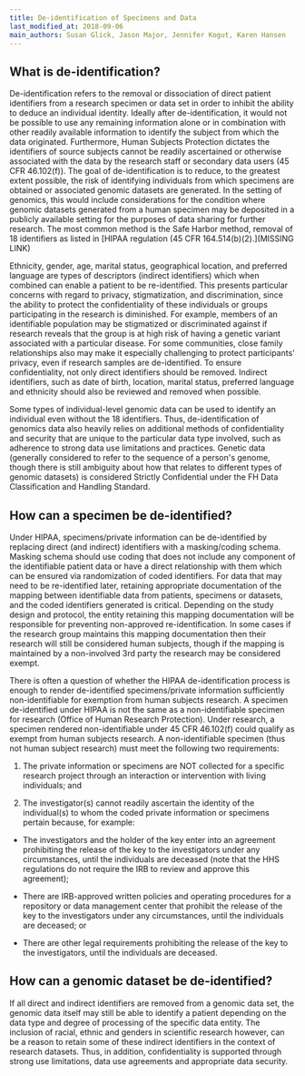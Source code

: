 ```yaml
---
title: De-identification of Specimens and Data
last_modified_at: 2018-09-06
main_authors: Susan Glick, Jason Major, Jennifer Kogut, Karen Hansen
---
```

## What is de-identification?

De-identification refers to the removal or dissociation of direct patient
identifiers from a research specimen or data set in order to inhibit the ability
to deduce an individual identity. Ideally after de-identification, it would not
be possible to use any remaining information alone or in combination with other
readily available information to identify the subject from which the data
originated. Furthermore, Human Subjects Protection dictates the identifiers of
source subjects cannot be readily ascertained or otherwise associated with the
data by the research staff or secondary data users (45 CFR 46.102(f)). The goal
of de-identification is to reduce, to the greatest extent possible, the risk of
identifying individuals from which specimens are obtained or associated genomic
datasets are generated. In the setting of genomics, this would include
considerations for the condition where genomic datasets generated from a human
specimen may be deposited in a publicly available setting for the purposes of
data sharing for further research. The most common method is the Safe Harbor
method, removal of 18 identifiers as listed in [HIPAA regulation (45 CFR 164.514(b)(2).](MISSING LINK)

Ethnicity, gender, age, marital status, geographical location, and preferred
language are types of descriptors (indirect identifiers) which when combined can
enable a patient to be re-identified. This presents particular concerns with
regard to privacy, stigmatization, and discrimination, since the ability to
protect the confidentiality of these individuals or groups participating in the
research is diminished. For example, members of an identifiable population may
be stigmatized or discriminated against if research reveals that the group is at
high risk of having a genetic variant associated with a particular disease. For
some communities, close family relationships also may make it especially
challenging to protect participants' privacy, even if research samples are
de-identified. To ensure confidentiality, not only direct identifiers should be
removed. Indirect identifiers, such as date of birth, location, marital status,
preferred language and ethnicity should also be reviewed and removed when
possible.

Some types of individual-level genomic data can be used to identify an
individual even without the 18 identifiers. Thus, de-identification of genomics
data also heavily relies on additional methods of confidentiality and security
that are unique to the particular data type involved, such as adherence to
strong data use limitations and practices. Genetic data (generally considered to
refer to the sequence of a person\'s genome, though there is still ambiguity
about how that relates to different types of genomic datasets) is considered
Strictly Confidential under the FH Data Classification and Handling Standard.

## How can a specimen be de-identified?

Under HIPAA, specimens/private information can be de-identified by replacing
direct (and indirect) identifiers with a masking/coding schema. Masking schema
should use coding that does not include any component of the identifiable
patient data or have a direct relationship with them which can be ensured via
randomization of coded identifiers. For data that may need to be re-identified
later, retaining appropriate documentation of the mapping between identifiable
data from patients, specimens or datasets, and the coded identifiers generated
is critical. Depending on the study design and protocol, the entity retaining
this mapping documentation will be responsible for preventing non-approved
re-identification. In some cases if the research group maintains this mapping
documentation then their research will still be considered human subjects,
though if the mapping is maintained by a non-involved 3rd party the research may
be considered exempt.

There is often a question of whether the HIPAA de-identification process is
enough to render de-identified specimens/private information sufficiently
non-identifiable for exemption from human subjects research. A specimen
de-identified under HIPAA is not the same as a non-identifiable specimen for
research (Office of Human Research Protection). Under research, a specimen
rendered non-identifiable under 45 CFR 46.102(f) could qualify as exempt from
human subjects research. A non-identifiable specimen (thus not human subject
research) must meet the following two requirements:

1.  The private information or specimens are NOT collected for a specific
research project through an interaction or intervention with living
individuals; and

2.  The investigator(s) cannot readily ascertain the identity of the
individual(s) to whom the coded private information or specimens pertain
because, for example:

-   The investigators and the holder of the key enter into an agreement
    prohibiting the release of the key to the investigators under any
    circumstances, until the individuals are deceased (note that the HHS
    regulations do not require the IRB to review and approve this agreement);

-   There are IRB-approved written policies and operating procedures for a
    repository or data management center that prohibit the release of the key
    to the investigators under any circumstances, until the individuals are
    deceased; or

-   There are other legal requirements prohibiting the release of the key to the investigators, until the individuals are deceased.

## How can a genomic dataset be de-identified?

If all direct and indirect identifiers are removed from a genomic data set, the
genomic data itself may still be able to identify a patient depending on the
data type and degree of processing of the specific data entity. The inclusion of
racial, ethnic and genders in scientific research however, can be a reason to
retain some of these indirect identifiers in the context of research datasets.
Thus, in addition, confidentiality is supported through strong use limitations,
data use agreements and appropriate data security.
